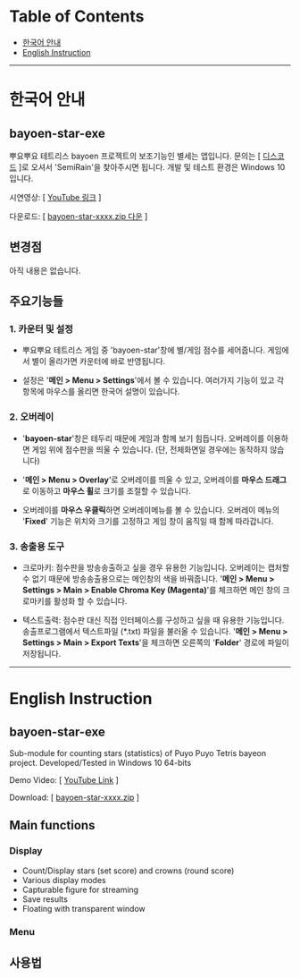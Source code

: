 # Table of Contents
- [한국어 안내](#korean)
- [English Instruction](#english)  

* * *

# 한국어 안내 <a name="korean"></a>
## bayoen-star-exe
뿌요뿌요 테트리스 bayoen 프로젝트의 보조기능인 별세는 앱입니다.
문의는 [ [디스코드](https://discord.gg/rxW5UKx) ]로 오셔서 'SemiRain'을 찾아주시면 됩니다.
개발 및 테스트 환경은 Windows 10 입니다.

시연영상: [ [YouTube 링크](https://www.youtube.com/playlist?list=PLK_vOCD9v3gUABMGU1R_VNhv5_s-LctnE) ]

다운로드: [ [bayoen-star-xxxx.zip 다운](https://github.com/bayoen/bayoen-star-exe/releases/latest) ]

## 변경점
아직 내용은 없습니다.

## <a name="korean-main-functions">주요기능들</a>
### 1. 카운터 및 설정
- 뿌요뿌요 테트리스 게임 중 'bayoen-star'창에 별/게임 점수를 세어줍니다. 게임에서 별이 올라가면 카운터에 바로 반영됩니다.

- 설정은 '**메인 > Menu > Settings**'에서 볼 수 있습니다. 여러가지 기능이 있고 각 항목에 마우스를 올리면 한국어 설명이 있습니다.

### 2. 오버레이
- '**bayoen-star**'창은 테두리 때문에 게임과 함께 보기 힘듭니다. 오버레이를 이용하면 게임 위에 점수판을 띄울 수 있습니다. (단, 전체화면일 경우에는 동작하지 않습니다)

- '**메인 > Menu > Overlay**'로 오버레이를 띄울 수 있고, 오버레이를 **마우스 드래그**로 이동하고 **마우스 휠**로 크기를 조절할 수 있습니다.

- 오버레이를 **마우스 우클릭**하면 오버레이메뉴를 볼 수 있습니다. 오버레이 메뉴의 '**Fixed**' 기능은 위치와 크기를 고정하고 게임 창이 움직일 때 함께 따라갑니다.

### 3. 송출용 도구
- 크로마키: 점수판을 방송송출하고 싶을 경우 유용한 기능입니다. 오버레이는 캡처할 수 없기 때문에 방송송출용으로는 메인창의 색을 바꿔줍니다. '**메인 > Menu > Settings > Main > Enable Chroma Key (Magenta)**'를 체크하면 메인 창의 크로마키를 활성화 할 수 있습니다. 

- 텍스트출력: 점수판 대신 직접 인터페이스를 구성하고 싶을 때 유용한 기능입니다. 송출프로그램에서 텍스트파일 (\*.txt) 파일을 불러올 수 있습니다. '**메인 > Menu > Settings > Main > Export Texts**'을 체크하면 오른쪽의 '**Folder**' 경로에 파일이 저장됩니다.


* * *

# English Instruction <a name="english"></a>
## bayoen-star-exe
Sub-module for counting stars (statistics) of Puyo Puyo Tetris bayeon project.
Developed/Tested in Windows 10 64-bits

Demo Video: [ [YouTube Link](https://www.youtube.com/playlist?list=PLK_vOCD9v3gUABMGU1R_VNhv5_s-LctnE) ]

Download: [ [bayoen-star-xxxx.zip](https://github.com/bayoen/bayoen-star-exe/releases/latest) ]

## Main functions <a name="english-main-functions"></a>

### Display
- Count/Display stars (set score) and crowns (round score)
- Various display modes
- Capturable figure for streaming
- Save results
- Floating with transparent window

### Menu

## 사용법 <a name="english-how-to-use"></a>
